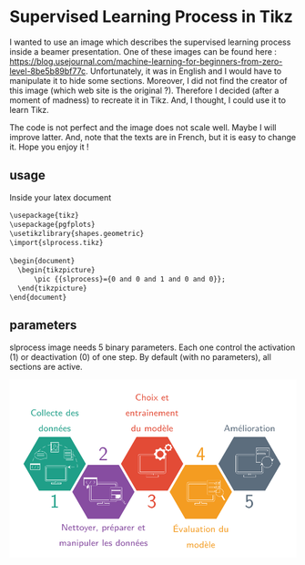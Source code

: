 # Supervised Learning Process in Tikz

I wanted to use an image which describes the supervised learning process inside a beamer presentation. One of these images can be found here : https://blog.usejournal.com/machine-learning-for-beginners-from-zero-level-8be5b89bf77c. Unfortunately, it was in English and I would have to manipulate it to hide some sections. Moreover, I did not find the creator of this image (which web site is the original ?). Therefore I decided (after a moment of madness) to recreate it in Tikz. And, I thought, I could use it to learn Tikz.

The code is not perfect and the image does not scale well. Maybe I will improve latter. And, note that the texts are in French, but it is easy to change it. Hope you enjoy it !  

## usage

Inside your latex document
```
\usepackage{tikz}
\usepackage{pgfplots}
\usetikzlibrary{shapes.geometric}
\import{slprocess.tikz}

\begin{document}
  \begin{tikzpicture}
      \pic {{slprocess}={0 and 0 and 1 and 0 and 0}};
  \end{tikzpicture}
\end{document}
```

## parameters

slprocess image needs 5 binary parameters. Each one control the activation (1) or deactivation (0) of one step. By default (with no parameters), all sections are active. 

![supervised learning process in Tikz](slprocess.png)
